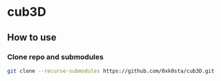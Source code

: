 # cub3D

## How to use

### Clone repo and submodules

```sh
git clone --recurse-submodules https://github.com/0xk0sta/cub3D.git
```
